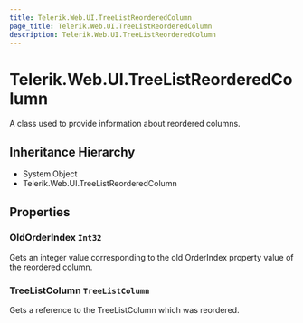 ```yaml
---
title: Telerik.Web.UI.TreeListReorderedColumn
page_title: Telerik.Web.UI.TreeListReorderedColumn
description: Telerik.Web.UI.TreeListReorderedColumn
---
```


# Telerik.Web.UI.TreeListReorderedColumn

A class used to provide information about reordered columns.

## Inheritance Hierarchy

* System.Object
* Telerik.Web.UI.TreeListReorderedColumn

## Properties

###  OldOrderIndex `Int32`

Gets an integer value corresponding to the old OrderIndex property 
            value of the reordered column.

###  TreeListColumn `TreeListColumn`

Gets a reference to the TreeListColumn which was reordered.

